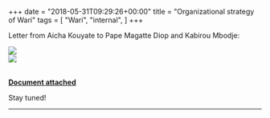 +++
date = "2018-05-31T09:29:26+00:00"
title = "Organizational strategy of Wari"
tags = [
    "Wari",
    "internal",
]
+++

<p>Letter from Aicha Kouyate to Pape Magatte Diop and Kabirou Mbodje:</p>

<!--more-->
<div class="container" style="width:auto">
  <a target="blank" href="https://res.cloudinary.com/vincentstradic/image/upload/v1526054884/work/m30-1.jpg">
    <img src="https://res.cloudinary.com/vincentstradic/image/upload/f_auto,q_auto/v1526054884/work/m30-1.jpg" style="max-width:100%">
  </a>
</div>


<div class="container" style="width:auto">
  <a target="blank" href="https://res.cloudinary.com/vincentstradic/image/upload/v1526054879/work/m30-2.jpg">
    <img src="https://res.cloudinary.com/vincentstradic/image/upload/f_auto,q_auto/v1526054879/work/m30-2.jpg" style="max-width:100%">
  </a>
</div>
<br>

[**Document attached**](https://res.cloudinary.com/vincentstradic/image/upload/v1526054881/work/m30-3.pdf)



Stay tuned!


<hr>
